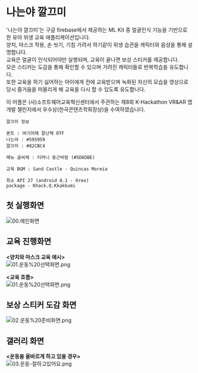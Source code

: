 # 나는야 깔끄미
   
'나는야 깔끄미'는 구글 firebase에서 제공하는 ML Kit 중 얼굴인식 기능을 기반으로 한 유아 위생 교육 애플리케이션입니다.    
양치, 마스크 착용, 손 씻기, 기침 가려서 하기같이 위생 습관을 캐릭터와 음성을 통해 설명합니다.    
교육은 얼굴이 인식되어야만 실행되며, 교육이 끝나면 보상 스티커를 제공합니다.    
모은 스티커는 도감을 통해 확인할 수 있으며 가려진 캐릭터들로 반복학습을 유도합니다.    
또한 교육을 하기 싫어하는 아이에게 전에 교육받으며 녹화된 자신의 모습을 영상으로 당시 즐거움을 떠올리게 해 교육을 다시 할 수 있도록 유도합니다.
   
이 어플은 (사)소프트웨어교육혁신센터에서 주관하는 제8회 K-Hackathon VR&AR 앱 개발 챌린지에서 우수상(한국콘텐츠학회장상)을 수여하였습니다.        
   
```
깔끄미 정보

폰트 : 여기어때 잘난체 OTF
나는야 : #595959
깔끄미 : #82CBC4

메뉴 글씨체 : 티머니 둥근바람 (#5D6DBE)

교육 BGM : Sand Castle - Quincas Moreia

최소 API 27 (android 8.1 - Oreo)
package - Khack.Q.Kkakkumi
```
    
     
     

## 첫 실행화면    
![00.메인화면](/md_img/00.첫시작화면.png)   
  
## 교육 진행화면 
**<양치와 마스크 교육 예시>**   
![01.운동%20선택화면.png](/md_img/01.운동%20선택화면.png)     
        
**<교육 흐름>**   
![01.운동%20선택화면.png](/md_img/01.운동%20선택화면.png)     

## 보상 스티커 도감 화면      
![02.운동%20준비화면.png](/md_img/02.운동%20준비화면.png)         
  
## 갤러리 화면  
**<운동을 올바르게 하고 있을 경우>**   
![03.운동-잘하고있어요.png](/md_img/03.운동-잘하고있어요.png) 
